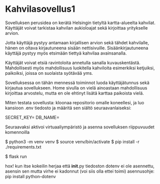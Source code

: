 # Kahvilasovellus1

Sovelluksen perusidea on kerätä Helsingin tietyltä kartta-alueelta kahvilat. Käyttäjät voivat tarkistaa kahvilan aukioloajat sekä kirjoittaa yritykselle arvion. 

Jotta käyttäjä pystyy antamaan kirjallisen arvion sekä tähdet kahvilalle, hänen on oltava kirjautuneena sisään nettisivuille. Sisäänkirjautuneena käyttäjä pystyy myös etsimään tiettyä kahvilaa avainsanalla.

Käyttäjät voivat etsiä ravintoloita annetulla sanalla kuvauskentästä. Mahdollisesti myös mahdollisuus luokitella kahviloita esimerkiksi ketjuiksi, paikoiksi, joissa on suolaista syötävää yms.

Sovelluksessa on tähän mennessä toiminnot luoda käyttäjätunnus sekä kirjautua sovellukseen. Home sivulla on vielä ainoastaan mahdollisuus kirjoittaa arvostelu, mutta en ole ehtinyt lisätä karttaa paikoista vielä. 


Miten testata sovellusta:
kloonaa repositorio omalle koneellesi, ja luo kansioon .env tiedosto ja määritä sen siältö seuraavanlaiseksi:

SECRET_KEY=<salainen-avain>
DB_NAME=<tietokannan-paikallinen-osoite>

Seuraavaksi aktivoi virtuaaliympäristö ja asenna sovelluksen riippuvuudet komennoilla

$ python3 -m venv venv
$ source venv/bin/activate
$ pip install -r ./requirements.txt


$ flask run

hox! kun itse kokeilin herjaa että __init__.py tiedoston dotenv ei ole asennettu, asensin sen mutta virhe ei kadonnut (voi siis olla ettei toimi)
asennusohje:
pip install python-dotenv
